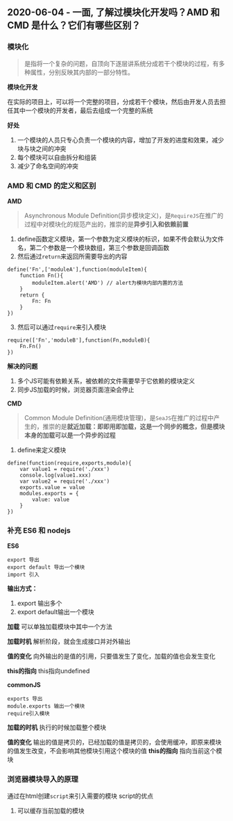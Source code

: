 ## 2020-06-04 - 一面, 了解过模块化开发吗？AMD 和 CMD 是什么？它们有哪些区别？

### 模块化

> 是指将一个复杂的问题，自顶向下逐层讲系统分成若干个模块的过程，有多种属性，分别反映其内部的一部分特性。

**模块化开发**

在实际的项目上，可以将一个完整的项目，分成若干个模块，然后由开发人员去担任其中一个模块的开发者，最后去组成一个完整的系统

**好处**

1. 一个模块的人员只专心负责一个模块的内容，增加了开发的进度和效果，减少块与块之间的冲突
2. 每个模块可以自由拆分和组装
3. 减少了命名空间的冲突

### AMD 和 CMD 的定义和区别
**AMD**

> Asynchronous Module Definition(异步模块定义)，是`RequireJS`在推广的过程中对模块化的规范产出的，推崇的是**异步引入和依赖前置**

1. define函数定义模块，第一个参数为定义模块的标识，如果不传会默认为文件名，第二个参数是一个模块数组，第三个参数是回调函数
2. 然后通过`return`来返回所需要导出的内容
```
define('Fn',['moduleA'],function(moduleItem){
    function Fn(){
        moduleItem.alert('AMD') // alert为模块内部内置的方法
    }
    return {
        Fn: Fn
    }
})
```

3. 然后可以通过`require`来引入模块

```
require(['Fn','moduleB'],function(Fn,moduleB){
    Fn.Fn()
})
```
**解决的问题**

1. 多个JS可能有依赖关系，被依赖的文件需要早于它依赖的模块定义
2. 同步JS加载的时候，浏览器页面渲染会停止

**CMD**
> Common Module Definition(通用模块管理)，是`SeaJS`在推广的过程中产生的，推崇的是**就近加载：即即用即加载，这是一个同步的概念，但是模块本身的加载可以是一个异步的过程**

1. define来定义模块
```
define(function(require,exports,module){
    var value1 = require('./xxx')
    console.log(value1.xxx)
    var value2 = require('./xxx')
    exports.value = value
    modules.exports = {
        value: value
    }
})
```
### 补充 ES6 和 nodejs

**ES6**
```
export 导出
export default 导出一个模块
import 引入
```
**输出方式：**
1. export 输出多个
2. export default输出一个模块

**加载**
可以单独加载模块中其中一个方法

**加载时机**
解析阶段，就会生成接口并对外输出

**值的变化**
向外输出的是值的引用，只要值发生了变化，加载的值也会发生变化

**this的指向**
this指向undefined

**commonJS**

```
exports 导出
module.exports 输出一个模块
require引入模块
```

**加载的时机**
执行的时候加载整个模块

**值的变化**
输出的值是拷贝的，已经加载的值是拷贝的，会使用缓冲，即原来模块的值发生改变，不会影响其他模块引用这个模块的值
**this的指向**
指向当前这个模块

### 浏览器模块导入的原理
通过在html创建`script`来引入需要的模块
script的优点
1. 可以缓存当前加载的模块